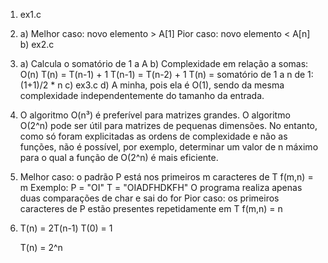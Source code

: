 1) ex1.c

2)
    a) Melhor caso: novo elemento > A[1]
       Pior caso: novo elemento < A[n]
    b) ex2.c

3)
    a) Calcula o somatório de 1 a A
    b) Complexidade em relação a somas: O(n)
    T(n) = T(n-1) + 1
    T(n-1) = T(n-2) + 1
    T(n) = somatório de 1 a n de 1: (1+1)/2 * n
    c) ex3.c
    d) A minha, pois ela é O(1), sendo da mesma complexidade independentemente do tamanho da entrada.

4)
    O algoritmo O(n³) é preferível para matrizes grandes. O algoritmo O(2^n) pode ser útil para matrizes de pequenas dimensões. No entanto, como só foram explicitadas as ordens de complexidade e não as funções, não é possível, por exemplo, determinar um valor de n máximo para o qual a função de O(2^n) é mais eficiente.

5)
    Melhor caso: o padrão P está nos primeiros m caracteres de T
    f(m,n) = m
    Exemplo:
        P = "OI"
        T = "OIADFHDKFH"
        O programa realiza apenas duas comparações de char e sai do for
    Pior caso: os primeiros caracteres de P estão presentes repetidamente em T
    f(m,n) = n
14)
    T(n) = 2T(n-1)
    T(0) = 1

    T(n) = 2^n